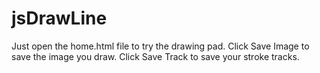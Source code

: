 # jsDrawLine
Just open the home.html file to try the drawing pad.
Click Save Image to save the image you draw.
Click Save Track to save your stroke tracks.

